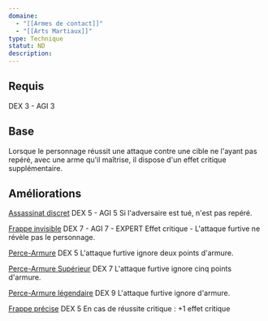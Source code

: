 ```yaml
---
domaine:
  - "[[Armes de contact]]"
  - "[[Arts Martiaux]]"
type: Technique
statut: ND
description:
---
```

## Requis
DEX 3 - AGI 3
## Base
Lorsque le personnage réussit une attaque contre une cible ne l'ayant pas repéré, avec une arme qu'il maîtrise, il dispose d'un effet critique supplémentaire.
## Améliorations

<u>Assassinat discret</u>
DEX 5 - AGI 5
Si l'adversaire est tué, n'est pas repéré.

<u>Frappe invisible</u>
DEX 7 - AGI 7 - EXPERT
Effet critique - L'attaque furtive ne révèle pas le personnage.

<u>Perce-Armure</u>
DEX 5
L'attaque furtive ignore deux points d'armure.

<u>Perce-Armure Supérieur</u>
DEX 7
L'attaque furtive ignore cinq points d'armure.

<u>Perce-Armure légendaire</u>
DEX 9
L'attaque furtive ignore d'armure.

<u>Frappe précise</u>
DEX 5
En cas de réussite critique : +1 effet critique
